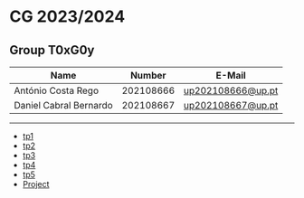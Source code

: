 # CG 2023/2024

## Group T0xG0y
| Name             | Number    | E-Mail             |
| ---------------- | --------- | ------------------ |
| António Costa Rego         | 202108666 | up202108666@up.pt                |
| Daniel Cabral Bernardo         | 202108667 | up202108667@up.pt                |

----

  - [tp1](tp1/README.md)
  - [tp2](tp2/README.md)
  - [tp3](tp3/README.md)
  - [tp4](tp4/README.md)
  - [tp5](tp5/README.md)
  - [Project](proj/README.md)
